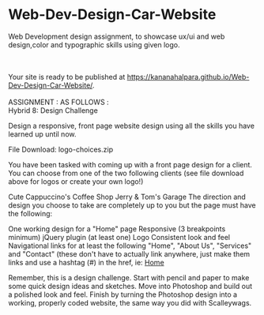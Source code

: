 # Web-Dev-Design-Car-Website
Web Development design assignment, to showcase ux/ui and web design,color and typographic skills using given logo.

<br><br>
Your site is ready to be published at https://kananahalpara.github.io/Web-Dev-Design-Car-Website/.
<br><br>
ASSIGNMENT : AS FOLLOWS :
<br>
Hybrid 8: Design Challenge
 

Design a responsive, front page website design using all the skills you have learned up until now.
 

File Download: logo-choices.zip

 

You have been tasked with coming up with a front page design for a client. You can choose from one of the two following clients (see file download above for logos or create your own logo!)

Cute Cappuccino's Coffee Shop
Jerry & Tom's Garage
The direction and design you choose to take are completely up to you but the page must have the following:

One working design for a "Home" page
Responsive (3 breakpoints minimum)
jQuery plugin (at least one)
Logo
Consistent look and feel
Navigational links for at least the following "Home", "About Us", "Services" and "Contact" (these don't have to actually link anywhere, just make them links and use a hashtag (#) in the href, ie: <a href="#">Home</a>
 

Remember, this is a design challenge. Start with pencil and paper to make some quick design ideas and sketches. Move into Photoshop and build out a polished look and feel. Finish by turning the Photoshop design into a working, properly coded website, the same way you did with Scalleywags.
